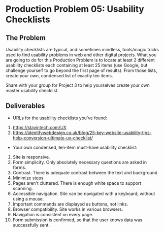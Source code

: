 # Production Problem 05: Usability Checklists

## The Problem

Usability checklists are typical, and sometimes mindless, tools/magic tricks used to find usability
problems in web and other digital projects. What you are going to do for this Production Problem is
to locate at least 2 different usability checklists each containing at least 25 items (use Google,
but challenge yourself to go beyond the first page of results). From those lists, create your own,
condensed list of exactly ten items.

Share with your group for Project 3 to help yourselves create
your own master usability checklist.

## Deliverables

* URLs for the usability checklists you've found:

1. https://stayintech.com/UX
2. https://identifywebdesign.co.uk/blog/25-key-website-usability-tips-help-conversion-ultimate-ux-checklist/

* Your own condensed, ten-item must-have usability checklist:

1. Site is responsive.
2. Form simplicity. Only absolutely necessary questions are asked in forms.
3. Contrast. There is adequate contrast between the text and background.
4. Minimize steps
5. Pages aren't cluttered. There is enough white space to support scanning.
6. Accessible navigation. Site can be navigated with a keyboard, without using a mouse. 
7. Important commands are displayed as buttons, not links.
8. Browser compatibility. Site works in various browsers.
9. Navigation is consistent on every page.
10. Form submission is confirmed, so that the user knows data was successfully sent.
